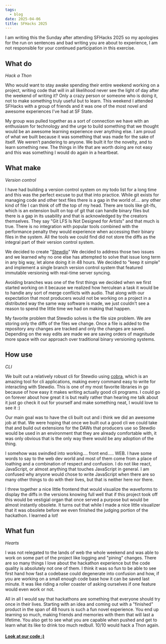 ```yaml
---
tags:
  - blog
date: 2025-04-06
title: SFHacks 2025
---
```


I am writing this the Sunday after attending SFHacks 2025 so my apologies for the run on sentences and bad writing you are about to experience, I am not responsible for your continued participation in this exercise. 
## What do
*Hack a Thon*

Who would want to stay awake spending their entire weekend working on a project, writing code that will in all likelihood never see the light of day after the weekend of writing it? Only a crazy person or someone who is doing it, not to make something truly useful but to learn. This weekend I attended SFHacks with a group of friends and it was one of the most novel and awesome experiences I've had at SF State.

My group was pulled together as a sort of connection we have with an enthusiasm for technology and the urge to build something that we thought would be an awesome learning experience over anything else. I am proud of what we built because it was something that was made for the sake of itself. We weren’t pandering to anyone. We built it for the novelty, and to learn something new. The things in life that are worth doing are not easy and this was something I would do again in a heartbeat. 
## What make
*Version control*

I have had building a version control system on my todo list for a long time and this was the perfect excuse to put that into practice. While git exists for managing code and other text files there is a gap in the world of.... any other kind of file I can think of off the top of my head. 
There are tools like git-lfs, which is an extension built on top of git that can handle binary files but there is a gap in its usability and that is acknowledged by the creators themselves. They say "Git LFS Is Not Designed for Artists" and that much is true. There is no integration with popular tools combined with the performance penalty they would experience when accessing their binary files in the system. All the tools we could find did not store the diffs as the integral part of their version control system.

We decided to create "[Stewdio](https://github.com/MattRStoffel/stewdio)" We decided to address those two issues and we learned why no one else has attempted to solve that issue long term in any big way, let alone doing it in 48 hours. We decided to "keep it simple" and implement a single branch version control system that featured immutable versioning with real-time server syncing. 

Avoiding branches was one of the first things we decided when we first started working on it because we realized how herculean a task it would be to handle any sort of merge conflicts with audio. That along with our expectation that most producers would not be working on a project in a distributed way the same way software is made, we just couldn't see a reason to spend the little time we had on making that happen.

My favorite problem that Stewdio solves is the file size problem. We are storing only the diffs of the files we change. Once a file is added to the repository any changes are tracked and only the changes are saved. Depending on the way edits are made we are saving orders of magnitude more space with our approach over traditional binary versioning systems. 
## How use
*CLI*

We built out a relatively robust cli for Stewdio using [cobra](https://github.com/spf13/cobra), which is an amazing tool for cli applications, making every command easy to write for interacting with Stewdio. This is one of my most favorite libraries in go because of how easy it makes writing actually good cli programs. I could go on forever about how great it is but really rather than hearing me talk about it just go check it out for yourself and make something neat, I would love to see it :)

Our main goal was to have the cli built out and i think we did an awesome job at that. We were hoping that once we built out a good cli we could take that and build out extensions for the DAWs that producers use so Stewdio would be used in an environment that they are already comfortable with, it was only obvious that is the only way there would be any adoption of the thing. 

I somehow was swindled into working.... front end..... WEB. I have some words to say to the web dev world and most of them come from a place of loathing and a combination of respect and confusion. I do not like react, JavaScript, or almost anything that touches JavaScript in general. I am confused why anyone would chose to write JavaScript when there are so many other things to do with their lives, but that is neither here nor there. 

I threw together a nice little frontend that would visualize the waveforms to display the diffs in the versions knowing full well that if this project took off this would be vestigial organ that once served a purpose but would be almost instantly obsolete. It turns out that while I made a nice little visualizer that it was obsolete before we even finished the judging portion of the hackathon. I learned a lot!
## What fun
*Hearts*

I was not relegated to the lands of web the whole weekend and was able to work on some part of the project like logging and "pining" changes. There are so many things I love about the hackathon experience but the code quality is absolutely not one of them. I think it was so fun to be able to see first hand how fast a codebase could degenerate into confusion and how, if you are working on a small enough code base how it can be saved last minute. It was like riding a roller coaster of asking ourselves if one feature would even work or not.

All in all I would say that hackathons are something that everyone should try once in their lives. Starting with an idea and coming out with a "finished" product in the span of 48 hours is such a fun novel experience. You end up learning so much, making friends and memories with them that will last a lifetime. You also get to see what you are capable when pushed and get to learn what its like to drink too much redbull. 10/10 would hack a Thon again. 

#### [Look at our code :)](https://github.com/MattRStoffel/stewdio)
